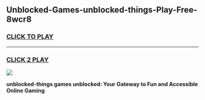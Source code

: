 
## Unblocked-Games-unblocked-things-Play-Free-8wcr8
<h3>
<a href="https://premium76.site?title=unblocked-things&ref=10A">CLICK TO PLAY</a></h3>
<hr>

<h3>
<a href="https://premium76.site?title=unblocked-things&ref=10A">CLICK 2 PLAY</a>
  
</h3>

<a href="https://premium76.site?title=unblocked-things&ref=10A"><img src="https://clearcache.store/games.png"></a>


**unblocked-things games unblocked: Your Gateway to Fun and Accessible Online Gaming**
